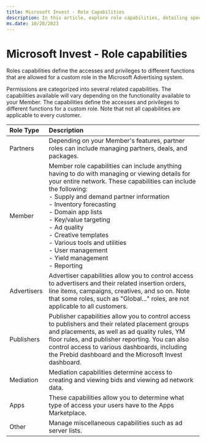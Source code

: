 ```yaml
---
title: Microsoft Invest - Role Capabilities
description: In this article, explore role capabilities, detailing specific permissions, actions, and privileges for custom roles within the system.
ms.date: 10/28/2023
---
```


# Microsoft Invest - Role capabilities

Roles capabilities define the accesses and privileges to different functions that are allowed for a custom role in the Microsoft Advertising system.

Permissions are categorized into several related capabilities. The capabilities available will vary depending on the functionality available to your Member. The capabilities define the accesses and privileges to different functions for a custom role. Note that not all capabilities are applicable to every customer.

| Role Type | Description |
|:---|:---|
| Partners | Depending on your Member's features, partner roles can include managing partners, deals, and packages. |
| Member | Member role capabilities can include anything having to do with managing or viewing details for your entire network. These capabilities can include the following:<br> - Supply and demand partner information<br> - Inventory forecasting<br> - Domain app lists<br> - Key/value targeting<br> - Ad quality<br> - Creative templates<br> - Various tools and utilities<br> - User management<br> - Yield management<br> - Reporting |
| Advertisers | Advertiser capabilities allow you to control access to advertisers and their related insertion orders, line items, campaigns, creatives, and so on. Note that some roles, such as "Global..." roles, are not applicable to all customers. |
| Publishers | Publisher capabilities allow you to control access to publishers and their related placement groups and placements, as well as ad quality rules, YM floor rules, and publisher reporting. You can also control access to various dashboards, including the Prebid dashboard and the Microsoft Invest dashboard. |
| Mediation | Mediation capabilities determine access to creating and viewing bids and viewing ad network data. |
| Apps | These capabilities allow you to determine what type of access your users have to the Apps Marketplace. |
| Other | Manage miscellaneous capabilities such as ad server lists.|

